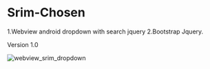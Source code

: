 # Srim-Chosen
1.Webview android dropdown with search jquery
2.Bootstrap Jquery.

Version 1.0

![webview_srim_dropdown](https://user-images.githubusercontent.com/83572553/117447728-7719db00-af5b-11eb-87b6-7c9e5cce0d06.jpg)
